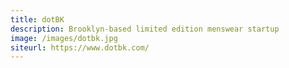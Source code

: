 ```yaml
---
title: dotBK
description: Brooklyn-based limited edition menswear startup
image: /images/dotbk.jpg
siteurl: https://www.dotbk.com/
---
```

